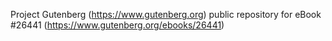 Project Gutenberg (https://www.gutenberg.org) public repository for eBook #26441 (https://www.gutenberg.org/ebooks/26441)
